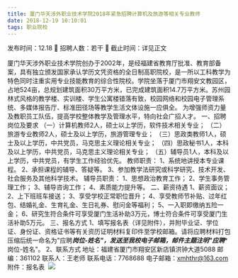 ```yaml
---
title: 厦门华天涉外职业技术学院2018年紧急招聘计算机及旅游等相关专业教师
date: 2018-12-19 10:10:01
tags: 职业院校
---
```

发布时间：12.18   🌟   招聘人数：若干   🌈   截止时间：详见正文
<!-- more -->
厦门华天涉外职业技术学院创办于2002年，是经福建省教育厅批准、教育部备案，具有独立颁发国家承认学历文凭资格的全日制高职院校，是一所以工科教学为特色同时注重实用专业技能教育的综合性院校。学院坐落于厦门市翔安文教园区，占地524亩，总规划建筑面积30万平方米，已完成建筑面积14.7万平方米。苏州园林式风格的教学楼、实训楼、学生公寓楼错落有致，校园网络和校园电子管理系统、多媒体报告厅、标准田径场等教学生活文体设施一应俱全。
为增强师资力量及教职员工队伍，提高学校整体教学及管理水平，特向社会广招人才。
一、招聘岗位及要求
（一）计算机教师2人，硕士以上学历，软件技术相关专业；
（二）旅游专业教师2人，硕士及以上学历，旅游管理专业；
（三）思政类教师1人，硕士及以上学历，中共党员，马克思主义理论相关专业；
（四）思政秘书1人，本科及以上学历，中共党员，马克思主义理论相关专业；
（五）辅导员1人，本科及以上学历，中共党员，有学生工作经验优先。
教师职责：
1、系统地讲授本专业课程。
2、承担课程的辅导、答疑等。
3、参加教学法研究或科学研究、技术开发、社会服务及其他科学技术。
辅导员职责：
1、思想政治教育工作；
2、学生事务管理工作；
3、辅导咨询工作；
4、素质能力提升等。
二、薪资待遇
1、薪资面议；
2、上下班班车接送；
3、享受学校正常职位晋升；
4、享受教师节补贴、过年红包、结婚礼金、生育礼金、生日礼券、慰问金等福利；
5、一入职即缴纳五险一金；
6、研究生符合条件可享受厦门生活补助3万元，博士符合条件可享受厦门生活补助5万元。
三、报名方式
1、填写报名表（详见附件），并附毕业证、学位证、身份证、资格证书等有关资历证明材料复印件至学校邮箱。请将应聘材料打包压缩后统一命名为"应聘***岗位-姓名"，发送至我校电子邮箱，邮件主题注明"应聘****岗位-姓名"。
2、联系方式
地址：福建省厦门市翔安区新店镇洪钟大道5088
邮编：361102
联系人：王老师
联系电话：7768688
电子邮箱：xmhthr@163.com
附件：报名表
 ![](https://cdn.weiweiblog.cn/20181015134814.png)